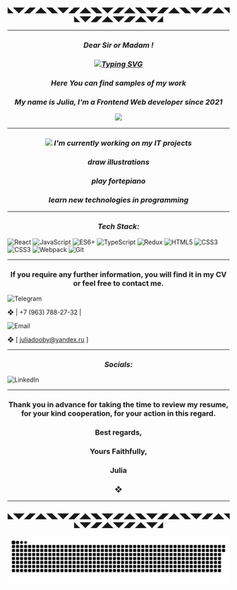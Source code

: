 

<h3 align="center">◣◥◤◢◤◢◣◥◣◥◤◢◤◢◣◥◣◥◤◢◤◢◣◥◣◥◤◢◤◢◣◥◣◥◤◢◤◢◣◥◣◥◤◢◤◢◣◥◤◢◤◢◣◥◤◢</h3>

---

***<h3 align="center">Dear Sir or Madam !</h3>***
_<h3 align="center"><a href="https://git.io/typing-svg"><img src="https://readme-typing-svg.herokuapp.com?font=Fira+Code&size=18&duration=4500&pause=1005&color=22EBF7&center=true&vCenter=true&multiline=true&width=474&lines=Nice+to+meet+you+on+my+Github+page+!" alt="Typing SVG" /></a></h3>_
 _<h3 align="center">Here You can find samples of my work<a href="https://daniilshat.ru/" target="_blank"></a></h3>_
<!-- <img src="https://github.com/blackcater/blackcater/raw/main/images/Hi.gif" height="32"/></h2> -->

_<h3 align="center">My name is Julia, I'm a Frontend Web developer since 2021 </h3>_
<div id="header" align="center">
  <img src="https://media.giphy.com/media/v1.Y2lkPTc5MGI3NjExMWIzZGM3NDUwNjY1Mzc5Nzc3YzM5NDc2ZjlhYzg0MTQ1MDBjZjI0NiZjdD1n/LHZyixOnHwDDy/giphy.gif" width="95"/>
</div>

---
 _<h3 align="center"><img src="https://github.githubassets.com/images/icons/emoji/unicode/1f4bb.png?v8" width="17"/> I'm currently working on my IT projects </h3>_
_<h3 align="center">draw illustrations </h3>_
_<h3 align="center">play fortepiano </h3>_
_<h3 align="center">learn new technologies in programming </h3>_

---
<!-- my CV :
preview: https://s-404.github.io/myCV/
repository: https://github.com/S-404/myCV
 -->
<!-- ### Dear Sir or Madam !,
### Nice to meet you on my Github page, here You can find samples of my work.  
### My name is Julia M., I'm a Frontend Web developer since 2021 . -->

<!-- <h3 align="center">◣◥◤◢◤◢◣◥◣◥◤◢◤◢◣◥◣◥◤◢◤◢◣◥◣◥◤◢◤◢◣◥◣◥◤◢◤◢◣◥◣◥◤◢◤◢◣◥◣◥◤◢◣ ◢</h3> 

  #### ◉ My hard skills:  <h3 align="center">❖  My hard skills:</h3> 
![Julia](https://img.shields.io/badge/-Julia-9558B2?style=for-the-badge&logo=julia&logoColor=white)

<h4 align="left">◆  HTML5, CSS, SCSS</h4>
<h4 align="left">◆  JavaScript--ES6</h4>
<h4 align="left">◆  TypeScript</h4>
<h4 align="left">◆  React</h4>
<h4 align="left">◆  Git</h4>
<h4 align="left">◆  Webpack</h4>
<h4 align="left">◆  Jquery</h4>
<h4 align="left">◆  GSAP</h4>
<h4 align="left">◆  Bootstrap</h4>
<h4 align="left">◆  Material UI</h4>
<h4 align="left">◆  BEM methodology</h4>
<h4 align="left">◆  Airbnb()style</h4>
<h4 align="left">◆  English - B2</h4>
  
---
-->
***<h3 align="center">Tech Stack:</h3>*** 

![React](https://img.shields.io/badge/react-%2320232a.svg?style=for-the-badge&logo=react&logoColor=%2361DAFB)
![JavaScript](https://img.shields.io/badge/javascript-%23323330.svg?style=for-the-badge&logo=javascript&logoColor=%23F7DF1E)
![ES6+](https://img.shields.io/badge/es6+-%23323330.svg?style=for-the-badge&logo=javascript&logoColor=%23F7DF1E)
![TypeScript](https://img.shields.io/badge/typescript-%23007ACC.svg?style=for-the-badge&logo=typescript&logoColor=white)
![Redux](https://img.shields.io/badge/redux-%23593d88.svg?style=for-the-badge&logo=redux&logoColor=white)
![HTML5](https://img.shields.io/badge/html5-%23E34F26.svg?style=for-the-badge&logo=html5&logoColor=white)
![CSS3](https://img.shields.io/badge/css3-%231572B6.svg?style=for-the-badge&logo=css3&logoColor=white)
![CSS3](https://img.shields.io/badge/css3-%231572B6.svg?style=for-the-badge&logo=css3&logoColor=white)
![Webpack](https://img.shields.io/badge/webpack-%238DD6F9.svg?style=for-the-badge&logo=webpack&logoColor=black)
![Git](https://img.shields.io/badge/git-%23F05033.svg?style=for-the-badge&logo=git&logoColor=white)

---
<!-- <h3 align="center">◣◥◤◢◤◢◣◥◣◥◤◢◤◢◣◥◣◥◤◢◤◢◣◥◣◥◤◢◤◢◣◥◣◥◤◢◤◢◣◥◣◥◤◢◤◢◣◥◣◥◤◢◣ ◢</h3> -->

<h3 align="center">If you require any further information, you will find it in my CV or feel free to contact me.</h3> 


![Telegram](https://img.shields.io/badge/Telegram-2CA5E0?style=for-the-badge&logo=telegram&logoColor=white)

❖ | +7 (963) 788-27-32 |
<!-- ❖ Contacts: 
| +7 (963) 788-27-32 |
| Telegram ( @juliaDooby ) |
| juliadooby@yandex.ru | -->


 ![Email](https://img.shields.io/badge/Gmail-D14836?style=for-the-badge&logo=gmail&logoColor=white)

 ❖ [ juliadooby@yandex.ru ]

<!-- ![Gmail]()  -->

---

***<h3 align="center">Socials:</h3>*** 

![LinkedIn](https://img.shields.io/badge/linkedin-%230077B5.svg?style=for-the-badge&logo=linkedin&logoColor=white) 

---

<!--<h3 align="center">◣◥◤◢◤◢◣◥◣◥◤◢◤◢◣◥◣◥◤◢◤◢◣◥◣◥◤◢◤◢◣◥◣◥◤◢◤◢◣◥◣◥◤◢◤◢/h3>-->

 <h3 align="center">Thank you in advance for taking the time to review my resume, for your kind cooperation, for your action in this regard.</h3> 

 <h3 align="center">Best regards,</h3> 
 <h3 align="center">Yours Faithfully,</h3> 
 <h3 align="center">Julia</h3> 
   <h3 align="center">❖</h3> 
   
   ---
   
   <h3 align="center">◣◥◤◢◤◢◣◥◣◥◤◢◤◢◣◥◣◥◤◢◤◢◣◥◣◥◤◢◤◢◣◥◣◥◤◢◤◢◣◥◣◥◤◢◤◢◣◥◤◢◤◢◣◥◤◢</h3>
  
![snake gif](https://github.com/juliaDooby/juliaDooby/blob/output/github-contribution-grid-snake.svg)

